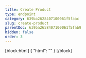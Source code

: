 ```yaml
---
title: Create Product
type: endpoint
category: 639ba2628407100061f5faac
slug: create-product
parentDoc: 639ba2658407100061f5fab9
hidden: false
order: 3
---
```

[block:html]
{
  "html": "<style>\n.LanguagePicker-divider { \n  display: none; }\n  \n[title=\"Toggle library\"] { \n  display: none; }\n</style>"
}
[/block]